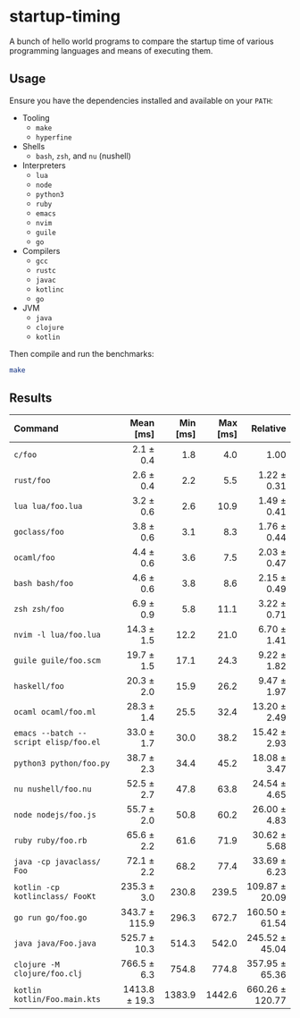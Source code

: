 startup-timing
==============

A bunch of hello world programs to compare the startup time of various programming languages and means of executing them.

Usage
-----

Ensure you have the dependencies installed and available on your `PATH`:

- Tooling
  - `make`
  - `hyperfine`
- Shells
    - `bash`, `zsh`, and `nu` (nushell)
- Interpreters
  - `lua`
  - `node`
  - `python3`
  - `ruby`
  - `emacs`
  - `nvim`
  - `guile`
  - `go`
- Compilers
  - `gcc`
  - `rustc`
  - `javac`
  - `kotlinc`
  - `go`
- JVM
  - `java`
  - `clojure`
  - `kotlin`

Then compile and run the benchmarks:

```bash
make
```

Results
-------

| Command | Mean [ms] | Min [ms] | Max [ms] | Relative |
|:---|---:|---:|---:|---:|
| `c/foo` | 2.1 ± 0.4 | 1.8 | 4.0 | 1.00 |
| `rust/foo` | 2.6 ± 0.4 | 2.2 | 5.5 | 1.22 ± 0.31 |
| `lua lua/foo.lua` | 3.2 ± 0.6 | 2.6 | 10.9 | 1.49 ± 0.41 |
| `goclass/foo` | 3.8 ± 0.6 | 3.1 | 8.3 | 1.76 ± 0.44 |
| `ocaml/foo` | 4.4 ± 0.6 | 3.6 | 7.5 | 2.03 ± 0.47 |
| `bash bash/foo` | 4.6 ± 0.6 | 3.8 | 8.6 | 2.15 ± 0.49 |
| `zsh zsh/foo` | 6.9 ± 0.9 | 5.8 | 11.1 | 3.22 ± 0.71 |
| `nvim -l lua/foo.lua` | 14.3 ± 1.5 | 12.2 | 21.0 | 6.70 ± 1.41 |
| `guile guile/foo.scm` | 19.7 ± 1.5 | 17.1 | 24.3 | 9.22 ± 1.82 |
| `haskell/foo` | 20.3 ± 2.0 | 15.9 | 26.2 | 9.47 ± 1.97 |
| `ocaml ocaml/foo.ml` | 28.3 ± 1.4 | 25.5 | 32.4 | 13.20 ± 2.49 |
| `emacs --batch --script elisp/foo.el` | 33.0 ± 1.7 | 30.0 | 38.2 | 15.42 ± 2.93 |
| `python3 python/foo.py` | 38.7 ± 2.3 | 34.4 | 45.2 | 18.08 ± 3.47 |
| `nu nushell/foo.nu` | 52.5 ± 2.7 | 47.8 | 63.8 | 24.54 ± 4.65 |
| `node nodejs/foo.js` | 55.7 ± 2.0 | 50.8 | 60.2 | 26.00 ± 4.83 |
| `ruby ruby/foo.rb` | 65.6 ± 2.2 | 61.6 | 71.9 | 30.62 ± 5.68 |
| `java -cp javaclass/ Foo` | 72.1 ± 2.2 | 68.2 | 77.4 | 33.69 ± 6.23 |
| `kotlin -cp kotlinclass/ FooKt` | 235.3 ± 3.0 | 230.8 | 239.5 | 109.87 ± 20.09 |
| `go run go/foo.go` | 343.7 ± 115.9 | 296.3 | 672.7 | 160.50 ± 61.54 |
| `java java/Foo.java` | 525.7 ± 10.3 | 514.3 | 542.0 | 245.52 ± 45.04 |
| `clojure -M clojure/foo.clj` | 766.5 ± 6.3 | 754.8 | 774.8 | 357.95 ± 65.36 |
| `kotlin kotlin/Foo.main.kts` | 1413.8 ± 19.3 | 1383.9 | 1442.6 | 660.26 ± 120.77 |
